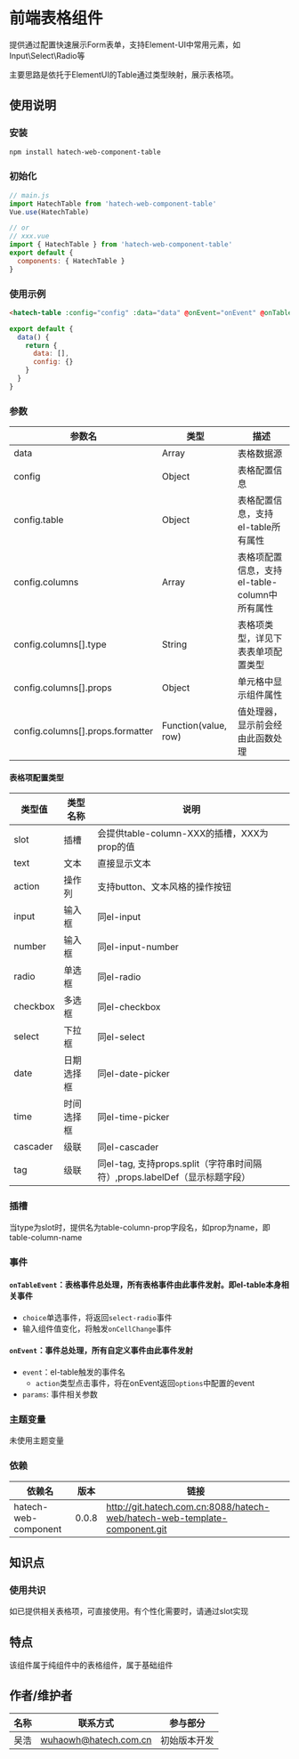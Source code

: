 # 前端表格组件

提供通过配置快速展示Form表单，支持Element-UI中常用元素，如Input\Select\Radio等

主要思路是依托于ElementUI的Table通过类型映射，展示表格项。

## 使用说明

### 安装

```sh
npm install hatech-web-component-table
```

### 初始化

```js
// main.js
import HatechTable from 'hatech-web-component-table'
Vue.use(HatechTable)

// or
// xxx.vue
import { HatechTable } from 'hatech-web-component-table'
export default {
  components: { HatechTable }
}
```

### 使用示例

```html
<hatech-table :config="config" :data="data" @onEvent="onEvent" @onTableEvent="onTableEvent">
```

```js
export default {
  data() {
    return {
      data: [],
      config: {}
    }
  }
}
```

### 参数

| 参数名                           | 类型                 | 描述                                          |
| -------------------------------- | -------------------- | --------------------------------------------- |
| data                             | Array                | 表格数据源                                    |
| config                           | Object               | 表格配置信息                                  |
| config.table                     | Object               | 表格配置信息，支持el-table所有属性            |
| config.columns                   | Array                | 表格项配置信息，支持el-table-column中所有属性 |
| config.columns[].type            | String               | 表格项类型，详见下表表单项配置类型            |
| config.columns[].props           | Object               | 单元格中显示组件属性                          |
| config.columns[].props.formatter | Function(value, row) | 值处理器，显示前会经由此函数处理              |

#### 表格项配置类型

| 类型值   | 类型名称   | 说明                                            |
| -------- | ---------- | ----------------------------------------------- |
| slot     | 插槽       | 会提供table-column-XXX的插槽，XXX为prop的值 |
| text     | 文本       | 直接显示文本                                    |
| action   | 操作列     | 支持button、文本风格的操作按钮                  |
| input    | 输入框     | 同el-input                                      |
| number   | 输入框     | 同el-input-number                               |
| radio    | 单选框     | 同el-radio                                      |
| checkbox | 多选框     | 同el-checkbox                                   |
| select   | 下拉框     | 同el-select                                     |
| date     | 日期选择框 | 同el-date-picker                                |
| time     | 时间选择框 | 同el-time-picker                                |
| cascader | 级联       | 同el-cascader                                   |
| tag | 级联       | 同el-tag, 支持props.split（字符串时间隔符）,props.labelDef（显示标题字段）                                   |

### 插槽

当type为slot时，提供名为table-column-prop字段名，如prop为name，即table-column-name

### 事件

#### `onTableEvent`：表格事件总处理，所有表格事件由此事件发射。即el-table本身相关事件
  * `choice`单选事件，将返回`select-radio`事件
  * 输入组件值变化，将触发`onCellChange`事件
#### `onEvent`：事件总处理，所有自定义事件由此事件发射
  * `event`：el-table触发的事件名
      * `action`类型点击事件，将在onEvent返回`options`中配置的event
  * `params`: 事件相关参数

### 主题变量
未使用主题变量

### 依赖

| 依赖名               | 版本  | 链接                                                                       |
| -------------------- | ----- | -------------------------------------------------------------------------- |
| hatech-web-component | 0.0.8 | http://git.hatech.com.cn:8088/hatech-web/hatech-web-template-component.git |

## 知识点

### 使用共识
如已提供相关表格项，可直接使用。有个性化需要时，请通过slot实现

## 特点

该组件属于纯组件中的表格组件，属于基础组件

## 作者/维护者

| 名称 | 联系方式              | 参与部分     |
| ---- | --------------------- | ------------ |
| 吴浩 | wuhaowh@hatech.com.cn | 初始版本开发 |